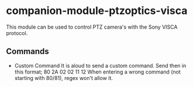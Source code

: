 # companion-module-ptzoptics-visca

This module can be used to control PTZ camera's with the Sony VISCA protocol.

## Commands

- Custom Command
It is aloud to send a custom command. Send then in this format;
80 2A 02 02 11 12
When entering a wrong command (not starting with 80/81), regex won't allow it.

